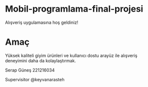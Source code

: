 # Mobil-programlama-final-projesi

Alışveriş uygulamasına hoş geldiniz! 

# Amaç
Yüksek kaliteli giyim ürünleri ve kullanıcı dostu arayüz ile alışveriş deneyimini daha da kolaylaştırmak.


Serap Güneş 221216034

Supervisitor @keyvanarasteh
